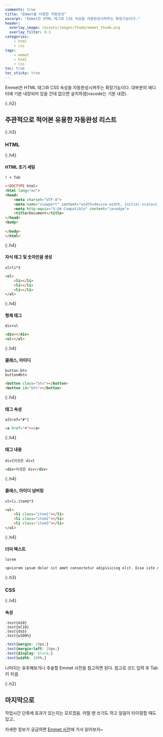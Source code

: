 ```yaml
---
comments: true
title: "Emmet을 이용한 자동완성"
excerpt: "Emmet은 HTML 태그와 CSS 속성을 자동완성시켜주는 확장기능이다."
header:
  overlay_image: /assets/images/thumb/emmet_thumb.png
  overlay_filter: 0.3
categories:
    - html
    - css
tags:
    - emmet
    - html
    - css
toc: true
toc_sticky: true
---
```

Emmet은 HTML 태그와 CSS 속성을 자동완성시켜주는 확장기능이다. 대부분의 에디터에 기본 내장되어 있을 건데 없으면 설치하셈(vscode는 기본 내장).

{:.h2}
## 주관적으로 적어본 유용한 자동완성 리스트

{:.h3}
### <span>HTML</span>

{:.h4}
#### HTML 초기 세팅
<code>! + Tab</code>

```html
<!DOCTYPE html>
<html lang="en">
<head>
    <meta charset="UTF-8">
    <meta name="viewport" content="width=device-width, initial-scale=1.0">
    <meta http-equiv="X-UA-Compatible" content="ie=edge">
    <title>Document</title>
</head>
<body>
    
</body>
</html>
```

{:.h4}
#### 자식 태그 및 숫자만큼 생성
<code>ul>li*3</code>

```html
<ul>
    <li></li>
    <li></li>
    <li></li>
</ul>
```

{:.h4}
#### 형제 태그
<code>div+ul</code>

```html
<div></div>
<ul></ul>
```

{:.h4}
#### 클래스, 아이디
<code>button.btn</code><br>
<code>button#btn</code>

```html
<button class="btn"></button>
<button id="btn"></button>
```

{:.h4}
#### 태그 속성
<code>a[href="#"]</code>

```html
<a href="#"></a>
```

{:.h4}
#### 태그 내용
<code>div{이것은 div}</code><br>

```html
<div>이것은 div</div>
```

{:.h4}
#### 클래스, 아이디 넘버링
<code>ul>li.item$*3</code><br>

```html
<ul>
    <li class="item1"></li>
    <li class="item2"></li>
    <li class="item3"></li>
</ul>
```

{:.h4}
#### 더미 텍스트
<code>lorem</code><br>

```html
<p>Lorem ipsum dolor sit amet consectetur adipisicing elit. Esse iste non quibusdam harum deserunt, officiis vel optio porro culpa quae minus? Labore error veritatis fugiat asperiores excepturi! Totam, temporibus iusto?</p>
```

{:.h3}
### <span>CSS</span>

{:.h4}
#### 속성
<code>.test{m10}</code><br>
<code>.test{ml10}</code><br>
<code>.test{dsb}</code><br>
<code>.test{w100%}</code>

```css
.test{margin: 10px;}
.test{margin-left: 10px;}
.test{display: block;}
.test{width: 100%;}
```

나머지는 유추해보거나 후술할 Emmet 사전을 참고하면 된다. 참고로 코드 입력 후 Tab키 치셈.

{:.h2}
## 마지막으로
작업시간 단축에 효과가 있는지는 모르겠음. 어떨 땐 쓰기도 하고 일일이 타이핑할 때도 있고..

자세한 정보가 궁금하면 <a href="https://docs.emmet.io/abbreviations/syntax/" target="_blank" title="새창열림" class="bu-link1">Emmet 사전</a>에 가서 읽어보자~